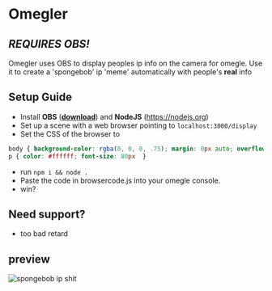 # Omegler
## _REQUIRES OBS!_

Omegler uses OBS to display peoples ip info on the camera for omegle.
Use it to create a 'spongebob' ip 'meme' automatically with people's **real** info

## Setup Guide

- Install **OBS** (__[download](https://obsproject.com/)__) and **NodeJS** (https://nodejs.org)
- Set up a scene with a web browser pointing to `localhost:3000/display`
- Set the CSS of the browser to 
```css
body { background-color: rgba(0, 0, 0, .75); margin: 0px auto; overflow: hidden; }
p { color: #ffffff; font-size: 80px  }
```
- run `npm i && node .`
- Paste the code in browsercode.js into your omegle console.
- win?

## Need support?
- too bad retard

## preview
![spongebob ip shit](https://cdn.discordapp.com/attachments/1040667633802031216/1040667639443374100/image.png)
